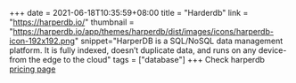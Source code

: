 +++
date = 2021-06-18T10:35:59+08:00
title = "Harderdb"
link = "https://harperdb.io/"
thumbnail = "https://harperdb.io/app/themes/harperdb/dist/images/icons/harperdb-icon-192x192.png"
snippet="HarperDB is a SQL/NoSQL data management platform. It is fully indexed, doesn’t duplicate data, and runs on any device- from the edge to the cloud"
tags = ["database"]
+++
Check harperdb [pricing page](https://harperdb.io/pricing/)